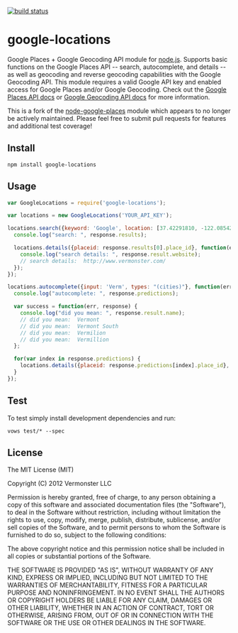 [![build status](https://secure.travis-ci.org/eastbayjake/google-locations.png)](http://travis-ci.org/eastbayjake/google-locations)
# google-locations

Google Places + Google Geocoding API module for [node.js](http://nodejs.org). Supports basic functions on the Google Places API -- search, autocomplete, and details -- as well as geocoding and reverse geocoding capabilities with the Google Geocoding API. This module requires a valid Google API key and enabled access for Google Places and/or Google Geocoding. Check out the [Google Places API docs](http://code.google.com/apis/maps/documentation/places/) or [Google Geocoding API docs](http://code.google.com/apis/maps/documentation/geocode/) for more information.

This is a fork of the [node-google-places](https://www.npmjs.org/package/google-places) module which appears to no longer be actively maintained. Please feel free to submit pull requests for features and additional test coverage!

## Install

```
npm install google-locations
```

## Usage
```js
var GoogleLocations = require('google-locations');

var locations = new GoogleLocations('YOUR_API_KEY');

locations.search({keyword: 'Google', location: [37.42291810, -122.08542120]}, function(err, response) {
  console.log("search: ", response.results);

  locations.details({placeid: response.results[0].place_id}, function(err, response) {
    console.log("search details: ", response.result.website);
    // search details:  http://www.vermonster.com/
  });
});

locations.autocomplete({input: 'Verm', types: "(cities)"}, function(err, response) {
  console.log("autocomplete: ", response.predictions);

  var success = function(err, response) {
    console.log("did you mean: ", response.result.name);
    // did you mean:  Vermont
    // did you mean:  Vermont South
    // did you mean:  Vermilion
    // did you mean:  Vermillion
  };

  for(var index in response.predictions) {
    locations.details({placeid: response.predictions[index].place_id}, success);
  }
});
```

## Test

To test simply install development dependencies and run:

`vows test/* --spec`

## License

The MIT License (MIT)

Copyright (C) 2012 Vermonster LLC

Permission is hereby granted, free of charge, to any person obtaining a copy of
this software and associated documentation files (the "Software"), to deal in
the Software without restriction, including without limitation the rights to
use, copy, modify, merge, publish, distribute, sublicense, and/or sell copies
of the Software, and to permit persons to whom the Software is furnished to do
so, subject to the following conditions:

The above copyright notice and this permission notice shall be included in all
copies or substantial portions of the Software.

THE SOFTWARE IS PROVIDED "AS IS", WITHOUT WARRANTY OF ANY KIND, EXPRESS OR
IMPLIED, INCLUDING BUT NOT LIMITED TO THE WARRANTIES OF MERCHANTABILITY,
FITNESS FOR A PARTICULAR PURPOSE AND NONINFRINGEMENT. IN NO EVENT SHALL THE
AUTHORS OR COPYRIGHT HOLDERS BE LIABLE FOR ANY CLAIM, DAMAGES OR OTHER
LIABILITY, WHETHER IN AN ACTION OF CONTRACT, TORT OR OTHERWISE, ARISING FROM,
OUT OF OR IN CONNECTION WITH THE SOFTWARE OR THE USE OR OTHER DEALINGS IN THE
SOFTWARE.

